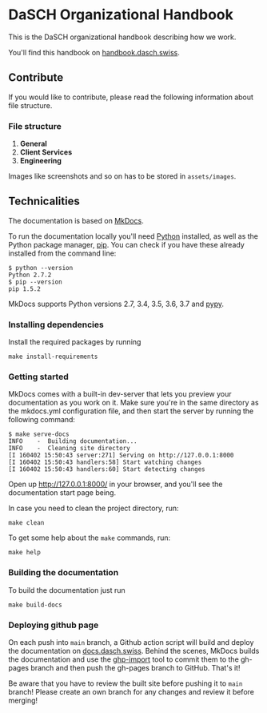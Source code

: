 # DaSCH Organizational Handbook

This is the DaSCH organizational handbook describing how we work.

You'll find this handbook on [handbook.dasch.swiss](https://handbook.dasch.swiss).

## Contribute

If you would like to contribute, please read the following information about file structure.

### File structure

1. **General**
1. **Client Services**
1. **Engineering** 

Images like screenshots and so on has to be stored in `assets/images`.

## Technicalities

The documentation is based on [MkDocs](https://www.mkdocs.org).

To run the documentation locally you'll need [Python](https://www.python.org/) installed, as well as the Python package manager, [pip](http://pip.readthedocs.io/en/stable/installing/). You can check if you have these already installed from the command line:

```shell
$ python --version
Python 2.7.2
$ pip --version
pip 1.5.2
```

MkDocs supports Python versions 2.7, 3.4, 3.5, 3.6, 3.7 and [pypy](https://pypy.org).

### Installing dependencies

Install the required packages by running

```shell
make install-requirements
```

### Getting started

MkDocs comes with a built-in dev-server that lets you preview your documentation as you work on it. Make sure you're in the same directory as the mkdocs.yml configuration file, and then start the server by running the following command:

```shell
$ make serve-docs
INFO    -  Building documentation...
INFO    -  Cleaning site directory
[I 160402 15:50:43 server:271] Serving on http://127.0.0.1:8000
[I 160402 15:50:43 handlers:58] Start watching changes
[I 160402 15:50:43 handlers:60] Start detecting changes
```

Open up http://127.0.0.1:8000/ in your browser, and you'll see the documentation start page being.

In case you need to clean the project directory, run:

```shell
make clean
```

To get some help about the `make` commands, run:

```shell
make help
```

### Building the documentation

To build the documentation just run

```shell
make build-docs
```

### Deploying github page

On each push into `main` branch, a Github action script will build and deploy the documentation on [docs.dasch.swiss](https://docs.dasch.swiss). Behind the scenes, MkDocs builds the documentation and use the [ghp-import](https://github.com/davisp/ghp-import) tool to commit them to the gh-pages branch and then push the gh-pages branch to GitHub. That's it!

Be aware that you have to review the built site before pushing it to `main` branch! Please create an own branch for any changes and review it before merging!